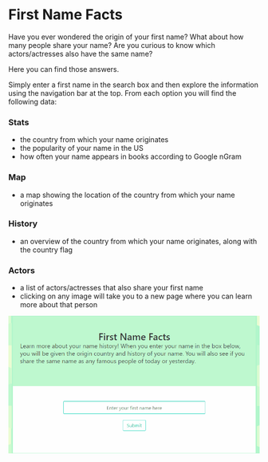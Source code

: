 # First Name Facts

Have you ever wondered the origin of your first name?  What about how many people share your name?  Are you curious to know which actors/actresses also have the same name?

Here you can find those answers.

Simply enter a first name in the search box and then explore the information using the navigation bar at the top.  From each option you will find the following data:

### Stats
* the country from which your name originates
* the popularity of your name in the US 
* how often your name appears in books according to Google nGram

### Map
* a map showing the location of the country from which your name originates

### History
* an overview of the country from which your name originates, along with the country flag

### Actors
* a list of actors/actresses that also share your first name
* clicking on any image will take you to a new page where you can learn more about that person

![app example](assets/images/gameplay.gif "Example")
